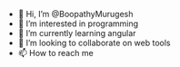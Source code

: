 - 👋 Hi, I’m @BoopathyMurugesh
- 👀 I’m interested in programming 
- 🌱 I’m currently learning angular
- 💞️ I’m looking to collaborate on web tools
- 📫 How to reach me

<!---
BoopathyMurugesh/BoopathyMurugesh is a ✨ special ✨ repository because its `README.md` (this file) appears on your GitHub profile.
You can click the Preview link to take a look at your changes.
--->
